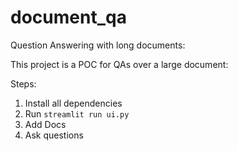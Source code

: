 # document_qa
Question Answering with long documents:

This project is a POC for QAs over a large document:

Steps:
1. Install all dependencies
2. Run `streamlit run ui.py`
3. Add Docs
4. Ask questions
   
